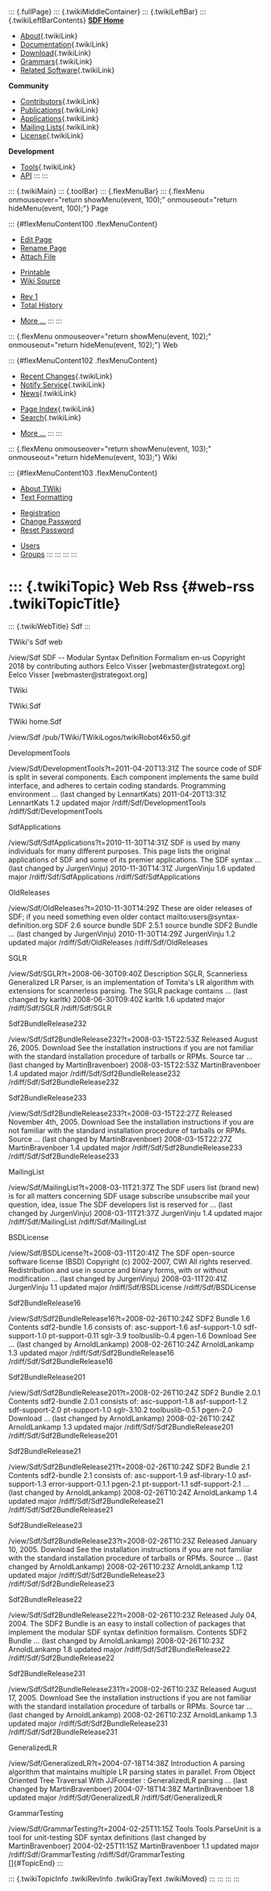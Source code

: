 ::: {.fullPage}
::: {.twikiMiddleContainer}
::: {.twikiLeftBar}
::: {.twikiLeftBarContents}
**[SDF Home](http://www.syntax-definition.org)**

-   [About](SdfLanguage){.twikiLink}
-   [Documentation](SdfDocumentation){.twikiLink}
-   [Download](SdfSoftware){.twikiLink}
-   [Grammars](SdfGrammars){.twikiLink}
-   [Related Software](SdfRelatedSoftware){.twikiLink}

**Community**

-   [Contributors](SdfDevelopment){.twikiLink}
-   [Publications](SdfPublications){.twikiLink}
-   [Applications](SdfApplications){.twikiLink}
-   [Mailing Lists](MailingList){.twikiLink}
-   [License](BSDLicense){.twikiLink}

**Development**

-   [Tools](DevelopmentTools){.twikiLink}
-   [API](http://homepages.cwi.nl/~daybuild/daily-docs)
:::
:::

::: {.twikiMain}
::: {.toolBar}
::: {.flexMenuBar}
::: {.flexMenu onmouseover="return showMenu(event, 100);" onmouseout="return hideMenu(event, 100);"}
Page

::: {#flexMenuContent100 .flexMenuContent}
-   [Edit
    Page](http://www.program-transformation.org/edit/Sdf/WebRss?t=1536826615)
-   [Rename
    Page](http://www.program-transformation.org/rename/Sdf/WebRss)
-   [Attach
    File](http://www.program-transformation.org/attach/Sdf/WebRss)

<!-- -->

-   [Printable](http://www.program-transformation.org/view/Sdf/WebRss?skin=print.pattern)
-   [Wiki
    Source](http://www.program-transformation.org/view/Sdf/WebRss?skin=text&raw=on&contenttype=text/plain)

<!-- -->

-   [Rev
    1](http://www.program-transformation.org/view/Sdf/WebRss?rev=1.1)
-   [Total
    History](http://www.program-transformation.org/rdiff/Sdf/WebRss)

<!-- -->

-   [More
    \...](http://www.program-transformation.org/oops/Sdf/WebRss?template=oopsmore&param1=1.1&param2=1.1)
:::
:::

::: {.flexMenu onmouseover="return showMenu(event, 102);" onmouseout="return hideMenu(event, 102);"}
Web

::: {#flexMenuContent102 .flexMenuContent}
-   [Recent Changes](WebChanges){.twikiLink}
-   [Notify Service](WebNotify){.twikiLink}
-   [News](WebNews){.twikiLink}

<!-- -->

-   [Page Index](WebIndex){.twikiLink}
-   [Search](WebSearch){.twikiLink}

<!-- -->

-   [More
    \...](http://www.program-transformation.org/oops/Sdf/WebRss?template=oopsmore&param1=1.1&param2=1.1)
:::
:::

::: {.flexMenu onmouseover="return showMenu(event, 103);" onmouseout="return hideMenu(event, 103);"}
Wiki

::: {#flexMenuContent103 .flexMenuContent}
-   [About
    TWiki](http://www.program-transformation.org/view/TWiki/WebHome)
-   [Text
    Formatting](http://www.program-transformation.org/view/TWiki/TextFormattingRules)

<!-- -->

-   [Registration](http://www.program-transformation.org/view/TWiki/TWikiRegistration)
-   [Change
    Password](http://www.program-transformation.org/view/TWiki/ChangePassword)
-   [Reset
    Password](http://www.program-transformation.org/view/TWiki/ResetPassword)

<!-- -->

-   [Users](http://www.program-transformation.org/view/Main/TWikiUsers)
-   [Groups](http://www.program-transformation.org/view/Main/TWikiGroups)
:::
:::
:::
:::

::: {.twikiTopic}
Web Rss {#web-rss .twikiTopicTitle}
=======

::: {.twikiWebTitle}
Sdf
:::

TWiki\'s Sdf web

/view/Sdf SDF \-- Modular Syntax Definition Formalism en-us Copyright
2018 by contributing authors Eelco Visser \[webmaster\@strategoxt.org\]
Eelco Visser \[webmaster\@strategoxt.org\]

TWiki

TWiki.Sdf

TWiki home.Sdf

/view/Sdf /pub/TWiki/TWikiLogos/twikiRobot46x50.gif

DevelopmentTools

/view/Sdf/DevelopmentTools?t=2011-04-20T13:31Z The source code of SDF is
split in several components. Each component implements the same build
interface, and adheres to certain coding standards. Programming
environment \... (last changed by LennartKats) 2011-04-20T13:31Z
LennartKats 1.2 updated major /rdiff/Sdf/DevelopmentTools
/rdiff/Sdf/DevelopmentTools

SdfApplications

/view/Sdf/SdfApplications?t=2010-11-30T14:31Z SDF is used by many
individuals for many different purposes. This page lists the original
applications of SDF and some of its premier applications. The SDF syntax
\... (last changed by JurgenVinju) 2010-11-30T14:31Z JurgenVinju 1.6
updated major /rdiff/Sdf/SdfApplications /rdiff/Sdf/SdfApplications

OldReleases

/view/Sdf/OldReleases?t=2010-11-30T14:29Z These are older releases of
SDF; if you need something even older contact
mailto:users\@syntax-definition.org SDF 2.6 source bundle SDF 2.5.1
source bundle SDF2 Bundle \... (last changed by JurgenVinju)
2010-11-30T14:29Z JurgenVinju 1.2 updated major /rdiff/Sdf/OldReleases
/rdiff/Sdf/OldReleases

SGLR

/view/Sdf/SGLR?t=2008-06-30T09:40Z Description SGLR, Scannerless
Generalized LR Parser, is an implementation of Tomita\'s LR algorithm
with extensions for scannerless parsing. The SGLR package contains \...
(last changed by karltk) 2008-06-30T09:40Z karltk 1.6 updated major
/rdiff/Sdf/SGLR /rdiff/Sdf/SGLR

Sdf2BundleRelease232

/view/Sdf/Sdf2BundleRelease232?t=2008-03-15T22:53Z Released August 26,
2005. Download See the installation instructions if you are not familiar
with the standard installation procedure of tarballs or RPMs. Source tar
\... (last changed by MartinBravenboer) 2008-03-15T22:53Z
MartinBravenboer 1.4 updated major /rdiff/Sdf/Sdf2BundleRelease232
/rdiff/Sdf/Sdf2BundleRelease232

Sdf2BundleRelease233

/view/Sdf/Sdf2BundleRelease233?t=2008-03-15T22:27Z Released November
4th, 2005. Download See the installation instructions if you are not
familiar with the standard installation procedure of tarballs or RPMs.
Source \... (last changed by MartinBravenboer) 2008-03-15T22:27Z
MartinBravenboer 1.4 updated major /rdiff/Sdf/Sdf2BundleRelease233
/rdiff/Sdf/Sdf2BundleRelease233

MailingList

/view/Sdf/MailingList?t=2008-03-11T21:37Z The SDF users list (brand new)
is for all matters concerning SDF usage subscribe unsubscribe mail your
question, idea, issue The SDF developers list is reserved for \... (last
changed by JurgenVinju) 2008-03-11T21:37Z JurgenVinju 1.4 updated major
/rdiff/Sdf/MailingList /rdiff/Sdf/MailingList

BSDLicense

/view/Sdf/BSDLicense?t=2008-03-11T20:41Z The SDF open-source software
license (BSD) Copyright (c) 2002-2007, CWI All rights reserved.
Redistribution and use in source and binary forms, with or without
modification \... (last changed by JurgenVinju) 2008-03-11T20:41Z
JurgenVinju 1.1 updated major /rdiff/Sdf/BSDLicense
/rdiff/Sdf/BSDLicense

Sdf2BundleRelease16

/view/Sdf/Sdf2BundleRelease16?t=2008-02-26T10:24Z SDF2 Bundle 1.6
Contents sdf2-bundle 1.6 consists of: asc-support-1.6 asf-support-1.0
sdf-support-1.0 pt-support-0.11 sglr-3.9 toolbuslib-0.4 pgen-1.6
Download See \... (last changed by ArnoldLankamp) 2008-02-26T10:24Z
ArnoldLankamp 1.3 updated major /rdiff/Sdf/Sdf2BundleRelease16
/rdiff/Sdf/Sdf2BundleRelease16

Sdf2BundleRelease201

/view/Sdf/Sdf2BundleRelease201?t=2008-02-26T10:24Z SDF2 Bundle 2.0.1
Contents sdf2-bundle 2.0.1 consists of: asc-support-1.8 asf-support-1.2
sdf-support-2.0 pt-support-1.0 sglr-3.10.2 toolbuslib-0.5.1 pgen-2.0
Download \... (last changed by ArnoldLankamp) 2008-02-26T10:24Z
ArnoldLankamp 1.3 updated major /rdiff/Sdf/Sdf2BundleRelease201
/rdiff/Sdf/Sdf2BundleRelease201

Sdf2BundleRelease21

/view/Sdf/Sdf2BundleRelease21?t=2008-02-26T10:24Z SDF2 Bundle 2.1
Contents sdf2-bundle 2.1 consists of: asc-support-1.9 asf-library-1.0
asf-support-1.3 error-support-0.1.1 pgen-2.1 pt-support-1.1
sdf-support-2.1 \... (last changed by ArnoldLankamp) 2008-02-26T10:24Z
ArnoldLankamp 1.4 updated major /rdiff/Sdf/Sdf2BundleRelease21
/rdiff/Sdf/Sdf2BundleRelease21

Sdf2BundleRelease23

/view/Sdf/Sdf2BundleRelease23?t=2008-02-26T10:23Z Released January 10,
2005. Download See the installation instructions if you are not familiar
with the standard installation procedure of tarballs or RPMs. Source
\... (last changed by ArnoldLankamp) 2008-02-26T10:23Z ArnoldLankamp
1.12 updated major /rdiff/Sdf/Sdf2BundleRelease23
/rdiff/Sdf/Sdf2BundleRelease23

Sdf2BundleRelease22

/view/Sdf/Sdf2BundleRelease22?t=2008-02-26T10:23Z Released July 04,
2004. The SDF2 Bundle is an easy to install collection of packages that
implement the modular SDF syntax definition formalism. Contents SDF2
Bundle \... (last changed by ArnoldLankamp) 2008-02-26T10:23Z
ArnoldLankamp 1.8 updated major /rdiff/Sdf/Sdf2BundleRelease22
/rdiff/Sdf/Sdf2BundleRelease22

Sdf2BundleRelease231

/view/Sdf/Sdf2BundleRelease231?t=2008-02-26T10:23Z Released August 17,
2005. Download See the installation instructions if you are not familiar
with the standard installation procedure of tarballs or RPMs. Source tar
\... (last changed by ArnoldLankamp) 2008-02-26T10:23Z ArnoldLankamp 1.3
updated major /rdiff/Sdf/Sdf2BundleRelease231
/rdiff/Sdf/Sdf2BundleRelease231

GeneralizedLR

/view/Sdf/GeneralizedLR?t=2004-07-18T14:38Z Introduction A parsing
algorithm that maintains multiple LR parsing states in parallel. From
Object Oriented Tree Traversal With JJForester : GeneralizedLR parsing
\... (last changed by MartinBravenboer) 2004-07-18T14:38Z
MartinBravenboer 1.8 updated major /rdiff/Sdf/GeneralizedLR
/rdiff/Sdf/GeneralizedLR

GrammarTesting

/view/Sdf/GrammarTesting?t=2004-02-25T11:15Z Tools Tools.ParseUnit is a
tool for unit-testing SDF syntax definitions (last changed by
MartinBravenboer) 2004-02-25T11:15Z MartinBravenboer 1.1 updated major
/rdiff/Sdf/GrammarTesting /rdiff/Sdf/GrammarTesting\
[]{#TopicEnd}
:::

::: {.twikiTopicInfo .twikiRevInfo .twikiGrayText .twikiMoved}
:::
:::
:::
:::
